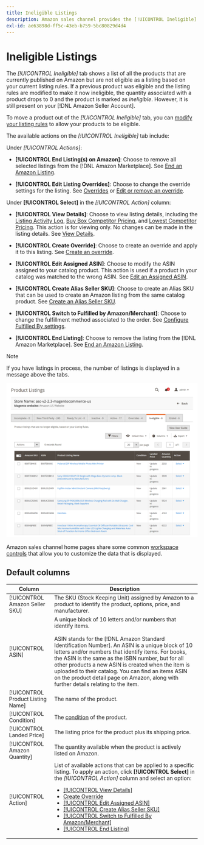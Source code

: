 ```yaml
---
title: Ineligible Listings
description: Amazon sales channel provides the [!UICONTROL Ineligible] tab to help you manage items are not eligible as a listing based on your current listing rules.
exl-id: ae63898d-ff5c-43eb-b759-5bc80829d4d4
---
```

# Ineligible Listings

The _[!UICONTROL Ineligible]_ tab shows a list of all the products that are currently published on Amazon but are not eligible as a listing based on your current listing rules. If a previous product was eligible and the listing rules are modified to make it now ineligible, the quantity associated with a product drops to 0 and the product is marked as _ineligible_. However, it is still present on your [!DNL Amazon Seller Account].

To move a product out of the _[!UICONTROL Ineligible]_ tab, you can [modify your listing rules](./listing-rules.md) to allow your products to be eligible.

The available actions on the _[!UICONTROL Ineligible]_ tab include:

Under _[!UICONTROL Actions]_:

- **[!UICONTROL End Listing(s) on Amazon]**: Choose to remove all selected listings from the [!DNL Amazon Marketplace]. See [End an Amazon Listing](./end-listings-manually.md).

- **[!UICONTROL Edit Listing Overrides]**: Choose to change the override settings for the listing. See [Overrides](./overrides.md) or [Edit or remove an override](./creating-editing-overrides.md#edit-override-single-listing).

Under **[!UICONTROL Select]** in the _[!UICONTROL Action]_ column:

- **[!UICONTROL View Details]**: Choose to view listing details, including the [Listing Activity Log](./product-listing-details.md#listing-activity-log), [Buy Box Competitor Pricing](./product-listing-details.md#buy-box-competitor-pricing), and [Lowest Competitor Pricing](./product-listing-details.md#lowest-competitor-pricing). This action is for viewing only. No changes can be made in the listing details. See [View Details](./product-listing-details.md).

- **[!UICONTROL Create Override]**: Choose to create an override and apply it to this listing. See [Create an override](./creating-editing-overrides.md).

- **[!UICONTROL Edit Assigned ASIN]**: Choose to modify the ASIN assigned to your catalog product. This action is used if a product in your catalog was matched to the wrong ASIN. See [Edit an Assigned ASIN](./edit-assigned-asin.md).

- **[!UICONTROL Create Alias Seller SKU]**: Choose to create an Alias SKU that can be used to create an Amazon listing from the same catalog product. See [Create an Alias Seller SKU](./create-alias-seller-sku.md).

- **[!UICONTROL Switch to Fulfilled by Amazon/Merchant]**: Choose to change the fulfillment method associated to the order. See [Configure Fulfilled By settings](./fulfilled-by.md#configure-fulfilled-by-settings).

- **[!UICONTROL End Listing]**: Choose to remove the listing from the [!DNL Amazon Marketplace]. See [End an Amazon Listing](./end-listings-manually.md).

>[!NOTE]
>If you have listings in process, the number of listings is displayed in a message above the tabs.

![Ineligible Amazon listings](assets/amazon-ineligible-listings.png)

Amazon sales channel home pages share some common [workspace controls](./workspace-controls.md) that allow you to customize the data that is displayed.

## Default columns

|Column|Description|
|--- |--- |
|[!UICONTROL Amazon Seller SKU]|The SKU (Stock Keeping Unit) assigned by Amazon to a product to identify the product, options, price, and manufacturer. |
|[!UICONTROL ASIN]|A unique block of 10 letters and/or numbers that identify items.<br><br>ASIN stands for the [!DNL Amazon Standard Identification Number]. An ASIN is a unique block of 10 letters and/or numbers that identify items. For books, the ASIN is the same as the ISBN number, but for all other products a new ASIN is created when the item is uploaded to their catalog. You can find an items ASIN on the product detail page on Amazon, along with further details relating to the item. |
|[!UICONTROL Product Listing Name]|The name of the product. |
|[!UICONTROL Condition]|The [condition](./product-listing-condition.md) of the product. |
|[!UICONTROL Landed Price]|The listing price for the product plus its shipping price. |
|[!UICONTROL Amazon Quantity]|The quantity available when the product is actively listed on Amazon. |
|[!UICONTROL Action]|List of available actions that can be applied to a specific listing. To apply an action, click **[!UICONTROL Select]** in the _[!UICONTROL Action]_ column and select an option:<ul><li>[[!UICONTROL View Details]](./product-listing-details.md)</li><li>[Create Override](./creating-editing-overrides.md)</li><li>[[!UICONTROL Edit Assigned ASIN]](./edit-assigned-asin.md)</li><li>[[!UICONTROL Create Alias Seller SKU]](./create-alias-seller-sku.md#region-specific)</li><li>[[!UICONTROL Switch to Fulfilled By Amazon/Merchant]](./fulfilled-by.md#configure-fulfilled-by-settings)</li><li>[[!UICONTROL End Listing]](./end-listings-manually.md)</li></ul> |
